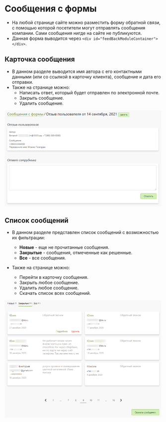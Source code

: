 # Сообщения с формы
* На любой странице сайте можно разместить форму обратной связи, с помощью которой посетители могут отправлять сообщения компании. Сами сообщения нигде на сайте не публикуются.
* Данная форма выводится через `<div id="feedBackModuleContainer"></div>`.

## Карточка сообщения
* В данном разделе выводится имя автора с его контактными данными (или со ссылкой в карточку клиента), сообщение и дата его отправки.
* Также на странице можно:
    + Написать ответ, который будет отправлен по электронной почте.
    + Закрыть сообщение.
    + Удалить сообщение.

![](../_media/feedback/feedback03.png ':size=70%')

## Список сообщений
* В данном разделе представлен список сообщений с возможностью их фильтрации:
    + __Новые__ - еще не прочитанные сообщения.
    + __Закрытые__ - сообщения, отмеченные как решенные.
    + __Все__ - все сообщения.

* Также на странице можно:
    + Перейти в карточку сообщения.
    + Закрыть любое сообщение.
    + Удалить любое сообщение.
    + Скачать список всех сообщений.

![](../_media/feedback/feedback04.png ':size=70%')